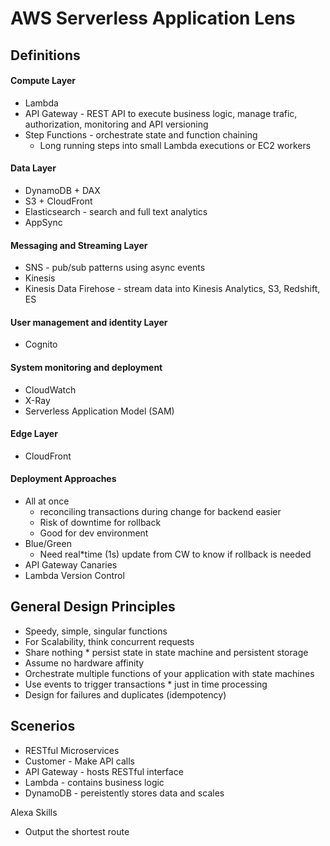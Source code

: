 # AWS Serverless Application Lens

## Definitions
#### Compute Layer
* Lambda
* API Gateway - REST API to execute business logic, manage trafic, authorization, monitoring and API versioning
* Step Functions - orchestrate state and function chaining
	* Long running steps into small Lambda executions or EC2 workers 
#### Data Layer
* DynamoDB + DAX
* S3 + CloudFront
* Elasticsearch - search and full text analytics
* AppSync 
#### Messaging and Streaming Layer
 * SNS - pub/sub patterns using async events 
 * Kinesis
 * Kinesis Data Firehose - stream data into Kinesis Analytics, S3, Redshift, ES
#### User management and identity Layer
* Cognito
####  System monitoring and deployment 
* CloudWatch
* X-Ray
* Serverless Application Model (SAM)
#### Edge Layer
* CloudFront
#### Deployment Approaches 
* All at once
	* reconciling transactions during change for backend easier
    * Risk of downtime for rollback
    * Good for dev environment
* Blue/Green
	* Need real*time (1s) update from CW to know if rollback is needed                
* API Gateway Canaries
* Lambda Version Control 

## General Design Principles
 * Speedy, simple, singular functions 
 * For Scalability, think concurrent requests
 * Share nothing * persist state in state machine and persistent storage
 * Assume no hardware affinity
 * Orchestrate multiple functions of your application with state machines
 * Use events to trigger transactions * just in time processing
 * Design for failures and duplicates (idempotency)

## Scenerios
* RESTful Microservices
* Customer - Make API calls
* API Gateway - hosts RESTful interface 
* Lambda - contains business logic
* DynamoDB - pereistently stores data and scales

 Alexa Skills
 * Output the shortest route 
